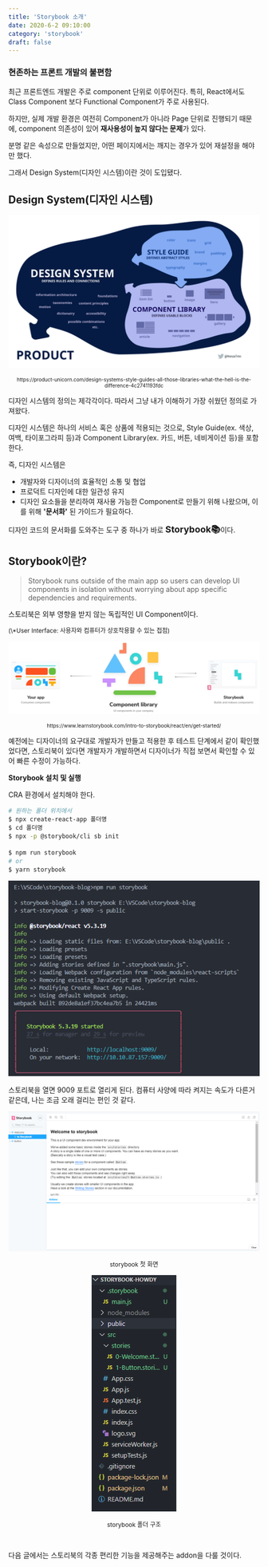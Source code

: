 ```yaml
---
title: 'Storybook 소개'
date: 2020-6-2 09:10:00
category: 'storybook'
draft: false
---
```


### 현존하는 프론트 개발의 불편함

최근 프론트엔드 개발은 주로 component 단위로 이루어진다. 특히, React에서도 Class Component 보다 Functional Component가 주로 사용된다.

하지만, 실제 개발 환경은 여전히 Component가 아니라 Page 단위로 진행되기 때문에, component 의존성이 있어 **재사용성이 높지 않다는 문제**가 있다.

분명 같은 속성으로 만들었지만, 어떤 페이지에서는 깨지는 경우가 있어 재설정을 해야만 했다.

그래서 Design System(디자인 시스템)이란 것이 도입됐다.

## Design System(디자인 시스템)

![](./images/01-01.png)

<p style="font-size: 10px; text-align: center">https://product-unicorn.com/design-systems-style-guides-all-those-libraries-what-the-hell-is-the-difference-4c2741193fdc</p>

디자인 시스템의 정의는 제각각이다.
따라서 그냥 내가 이해하기 가장 쉬웠던 정의로 가져왔다.

디자인 시스템은 하나의 서비스 혹은 상품에 적용되는 것으로, Style Guide(ex. 색상, 여백, 타이포그라피 등)과 Component Library(ex. 카드, 버튼, 네비게이션 등)을 포함한다.

즉, 디자인 시스템은

- 개발자와 디자이너의 효율적인 소통 및 협업
- 프로덕트 디자인에 대한 일관성 유지
- 디자인 요소들을 분리하여 재사용 가능한 Component로 만들기
  위해 나왔으며, 이를 위해 **'문서화'** 된 가이드가 필요하다.

디자인 코드의 문서화를 도와주는 도구 중 하나가 바로 <span style="font-size: 18px; font-weight: bold;">Storybook📚</span>이다.

## Storybook이란?

> Storybook runs outside of the main app so users can develop UI components in isolation without worrying about app specific dependencies and requirements.

스토리북은 외부 영향을 받지 않는 독립적인 UI Component이다.

<p style="font-size: 12px;">(\*User Interface: 사용자와 컴퓨터가 상호작용할 수 있는 접점)</p>

![](./images/01-02.jpg)

<p style="font-size: 10px; text-align: center">https://www.learnstorybook.com/intro-to-storybook/react/en/get-started/</p>

예전에는 디자이너의 요구대로 개발자가 만들고 적용한 후 테스트 단계에서 같이 확인했었다면, 스토리북이 있다면 개발자가 개발하면서 디자이너가 직접 보면서 확인할 수 있어 빠른 수정이 가능하다.

**Storybook 설치 및 실행**

CRA 환경에서 설치해야 한다.

```sh
# 원하는 폴더 위치에서
$ npx create-react-app 폴더명
$ cd 폴더명
$ npx -p @storybook/cli sb init

$ npm run storybook
# or
$ yarn storybook
```

![](./images/01-05.png)

스토리북을 열면 9009 포트로 열리게 된다.
컴퓨터 사양에 따라 켜지는 속도가 다른거 같은데, 나는 조금 오래 걸리는 편인 것 같다.

![](./images/01-03.PNG)

<p style="text-align: center;  font-size: 12px;">storybook 첫 화면</p>

<p style="text-align: center"><img src="./images/01-04.PNG"></p>
<p style="text-align: center;  font-size: 12px;">storybook 폴더 구조</p>

<br>

다음 글에서는 스토리북의 각종 편리한 기능을 제공해주는 addon을 다룰 것이다.

